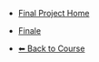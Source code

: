- [Final Project Home](./README.md)

- [Finale](./finale/README.md "Finale")

- [⬅ Back to Course](../README.md)
